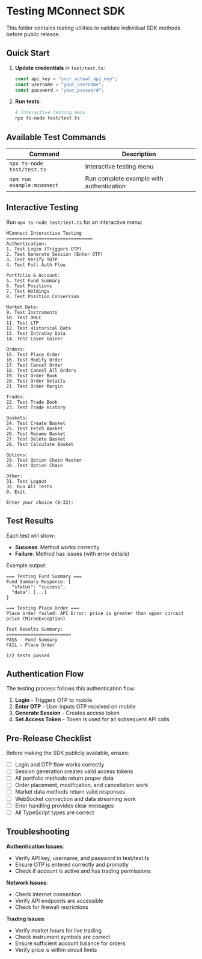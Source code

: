 # Testing MConnect SDK

This folder contains testing utilities to validate individual SDK methods before public release.

## Quick Start

1. **Update credentials** in `test/test.ts`:
   ```typescript
   const api_key = "your_actual_api_key";
   const username = "your_username";
   const password = "your_password";
   ```

2. **Run tests**:
   ```bash
   # Interactive testing menu
   npx ts-node test/test.ts
   ```

## Available Test Commands

| Command | Description |
|---------|-------------|
| `npx ts-node test/test.ts` | Interactive testing menu |
| `npm run example:mconnect` | Run complete example with authentication |

## Interactive Testing

Run `npx ts-node test/test.ts` for an interactive menu:

```
MConnect Interactive Testing
================================
Authentication:
1. Test Login (Triggers OTP)
2. Test Generate Session (Enter OTP)
3. Test Verify TOTP
4. Test Full Auth Flow

Portfolio & Account:
5. Test Fund Summary
6. Test Positions
7. Test Holdings
8. Test Position Conversion

Market Data:
9. Test Instruments
10. Test OHLC
11. Test LTP
12. Test Historical Data
13. Test Intraday Data
14. Test Loser Gainer

Orders:
15. Test Place Order
16. Test Modify Order
17. Test Cancel Order
18. Test Cancel All Orders
19. Test Order Book
20. Test Order Details
21. Test Order Margin

Trades:
22. Test Trade Book
23. Test Trade History

Baskets:
24. Test Create Basket
25. Test Fetch Basket
26. Test Rename Basket
27. Test Delete Basket
28. Test Calculate Basket

Options:
29. Test Option Chain Master
30. Test Option Chain

Other:
31. Test Logout
32. Run All Tests
0. Exit

Enter your choice (0-32):
```

## Test Results

Each test will show:
- **Success**: Method works correctly
- **Failure**: Method has issues (with error details)

Example output:
```
=== Testing Fund Summary ===
Fund Summary Response: {
  "status": "success",
  "data": [...]
}

=== Testing Place Order ===
Place order failed: API Error: price is greater than upper circuit price (MiraeException)

Test Results Summary:
========================
PASS - Fund Summary
FAIL - Place Order

1/2 tests passed
```

## Authentication Flow

The testing process follows this authentication flow:

1. **Login** - Triggers OTP to mobile
2. **Enter OTP** - User inputs OTP received on mobile
3. **Generate Session** - Creates access token
4. **Set Access Token** - Token is used for all subsequent API calls

## Pre-Release Checklist

Before making the SDK publicly available, ensure:

- [ ] Login and OTP flow works correctly
- [ ] Session generation creates valid access tokens
- [ ] All portfolio methods return proper data
- [ ] Order placement, modification, and cancellation work
- [ ] Market data methods return valid responses
- [ ] WebSocket connection and data streaming work
- [ ] Error handling provides clear messages
- [ ] All TypeScript types are correct

## Troubleshooting

**Authentication Issues**:
- Verify API key, username, and password in test/test.ts
- Ensure OTP is entered correctly and promptly
- Check if account is active and has trading permissions

**Network Issues**:
- Check internet connection
- Verify API endpoints are accessible
- Check for firewall restrictions

**Trading Issues**:
- Verify market hours for live trading
- Check instrument symbols are correct
- Ensure sufficient account balance for orders
- Verify price is within circuit limits